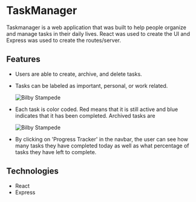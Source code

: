 
# TaskManager

Taskmanager is a web application that was built to help people organize and manage tasks in their daily lives. React was used to create the UI and Express was used to create the routes/server. 
  

## Features 
  * Users are able to create, archive, and delete tasks. 
    
  * Tasks can be labeled as important, personal, or work related. 
  
       ![Bilby Stampede](https://imgur.com/a/aMqIKVp)
  
  * Each task is color coded. Red means that it is still active and blue indicates that it has been completed. Archived tasks       are 
 
       ![Bilby Stampede](https://i.imgur.com/yDIZFbQ.jpg)
    
  * By clicking on 'Progress Tracker' in the navbar, the user can see how many tasks they have completed today as well as what     percentage of tasks they have left to complete. 
  
 
## Technologies 
  * React 
  * Express 
